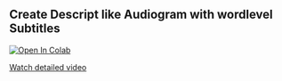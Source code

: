 ## Create Descript like Audiogram with wordlevel Subtitles

[![Open In Colab](https://colab.research.google.com/assets/colab-badge.svg)](https://github.com/ramsrigouthamg/Supertranslate.ai/blob/main/Scrolling_Subtitles_On_Video_using_Python/Scrolling_Subtitles_On_Video_using_Python.ipynb)



[Watch detailed video](https://youtu.be/qfFFbFfTbvk)



